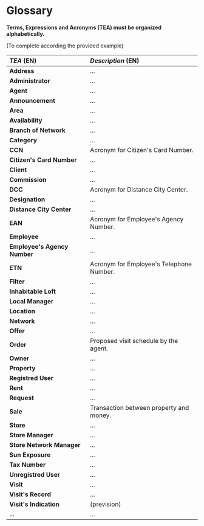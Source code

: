 # Glossary

**Terms, Expressions and Acronyms (TEA) must be organized alphabetically.**

(To complete according the provided example)

| **_TEA_** (EN) 	             | **_Description_** (EN)                                    |                                       
|:-----------------------------|:----------------------------------------------------------|
| **Address**		                | ...											                                            |
| **Administrator**	           | ...											                                            |
| **Agent** 		                 | ...											                                            |
| **Announcement**             | ...											                                            |
| **Area**		                   | ...											                                            |
| **Availability**	            | ...											                                            |
| **Branch of Network**        | ...											                                            |
| **Category**		               | ...											                                            |
| **CCN**		                    | Acronym for Citizen's Card Number.							                 |
| **Citizen's Card Number**    | ...										                                             |
| **Client**		                 | ...											                                            |
| **Commission**	              | ...											                                            |
| **DCC**		                    | Acronym for Distance City Center.							                  |
| **Designation**	             | ...											                                            |
| **Distance City Center**     | ...										                                             |
| **EAN**		                    | Acronym for Employee's Agency Number.						               |
| **Employee** 		              | ...											                                            |
| **Employee's Agency Number** | ...										                                             |
| **ETN**		                    | Acronym for Employee's Telephone Number.											       |
| **Filter**		                 | ...											                                            |
| **Inhabitable Loft**         | ...											                                            |
| **Local Manager**	           | ...							  				                                          |
| **Location**		               | ...											                                            |
| **Network**		                | ...											                                            |
| **Offer**		                  | ...											                                            |																						 |
| **Order**		                  | Proposed visit schedule by the agent.											          |
| **Owner**      	             | ...											                                            |
| **Property**   	             | ...											                                            |
| **Registred User**	          | ...											                                            |
| **Rent** 		                  | ...											                                            |
| **Request** 		               | ...											                                            |
| **Sale**       	             | Transaction between property and money.                 	 |
| **Store**		                  | ...											                                            |
| **Store Manager**	           | ...											                                            |
| **Store Network Manager**    | ...										                                             |
| **Sun Exposure**	            | ...											                                            |
| **Tax Number**	              | ...											                                            |
| **Unregistred User**         | ...											                                            |
| **Visit**		                  | ...											                                            |
| **Visit's Record**	          | ...											                                            |
| **Visit's Indication**       | (prevision)										                                     |
| **...**        	             | ...											                                            |